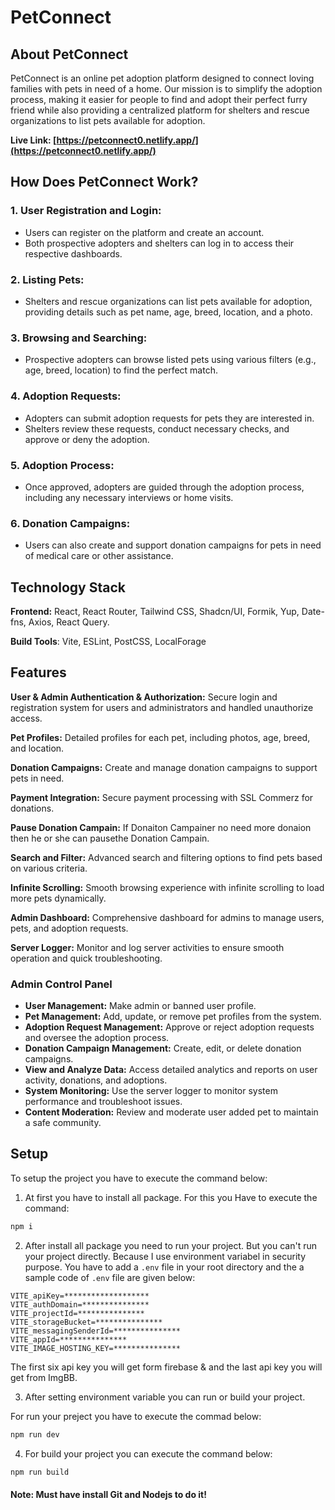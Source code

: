 # PetConnect

## About PetConnect

PetConnect is an online pet adoption platform designed to connect loving families with pets in need of a home. Our mission is to simplify the adoption process, making it easier for people to find and adopt their perfect furry friend while also providing a centralized platform for shelters and rescue organizations to list pets available for adoption.

**Live Link: [https://petconnect0.netlify.app/](https://petconnect0.netlify.app/)**

## How Does PetConnect Work?

### 1. User Registration and Login:

- Users can register on the platform and create an account.
- Both prospective adopters and shelters can log in to access their respective dashboards.

### 2. Listing Pets:

- Shelters and rescue organizations can list pets available for adoption, providing details such as pet name, age, breed, location, and a photo.

### 3. Browsing and Searching:

- Prospective adopters can browse listed pets using various filters (e.g., age, breed, location) to find the perfect match.

### 4. Adoption Requests:

- Adopters can submit adoption requests for pets they are interested in.
- Shelters review these requests, conduct necessary checks, and approve or deny the adoption.

### 5. Adoption Process:

- Once approved, adopters are guided through the adoption process, including any necessary interviews or home visits.

### 6. Donation Campaigns:

- Users can also create and support donation campaigns for pets in need of medical care or other assistance.

## Technology Stack

**Frontend:** React, React Router, Tailwind CSS, Shadcn/UI, Formik, Yup, Date-fns, Axios, React Query.

**Build Tools**: Vite, ESLint, PostCSS, LocalForage

## Features

**User & Admin Authentication & Authorization:** Secure login and registration system for users and administrators and handled unauthorize access.

**Pet Profiles:** Detailed profiles for each pet, including photos, age, breed, and location.

**Donation Campaigns:** Create and manage donation campaigns to support pets in need.

**Payment Integration:** Secure payment processing with SSL Commerz for donations.

**Pause Donation Campain:** If Donaiton Campainer no need more donaion then he or she can pausethe Donation Campain.

**Search and Filter:** Advanced search and filtering options to find pets based on various criteria.

**Infinite Scrolling:** Smooth browsing experience with infinite scrolling to load more pets dynamically.

**Admin Dashboard:** Comprehensive dashboard for admins to manage users, pets, and adoption requests.

**Server Logger:** Monitor and log server activities to ensure smooth operation and quick troubleshooting.

### Admin Control Panel

- **User Management:** Make admin or banned user profile.
- **Pet Management:** Add, update, or remove pet profiles from the system.
- **Adoption Request Management:** Approve or reject adoption requests and oversee the adoption process.
- **Donation Campaign Management:** Create, edit, or delete donation campaigns.
- **View and Analyze Data:** Access detailed analytics and reports on user activity, donations, and adoptions.
- **System Monitoring:** Use the server logger to monitor system performance and troubleshoot issues.
- **Content Moderation:** Review and moderate user added pet to maintain a safe community.

## Setup

To setup the project you have to execute the command below:

1. At first you have to install all package. For this you Have to execute the command:

```sh
npm i
```

2. After install all package you need to run your project. But you can't run your project directly. Because I use environment variabel in security purpose. You have to add a `.env` file in your root directory and the a sample code of `.env` file are given below:

```.env
VITE_apiKey=*******************
VITE_authDomain=***************
VITE_projectId=***************
VITE_storageBucket=***************
VITE_messagingSenderId=***************
VITE_appId=***************
VITE_IMAGE_HOSTING_KEY=***************
```

The first six api key you will get form firebase & and the last api key you will get from ImgBB.

3. After setting environment variable you can run or build your project.

For run your preject you have to execute the commad below:

```sh
npm run dev
```

4. For build your project you can execute the command below:

```sh
npm run build
```

#### Note: Must have install Git and Nodejs to do it!
